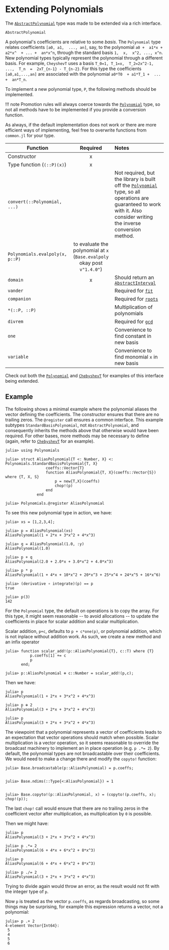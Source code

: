 # Extending Polynomials

The [`AbstractPolynomial`](@ref) type was made to be extended via a rich interface.

```@docs
AbstractPolynomial
```

A polynomial's  coefficients  are  relative to some *basis*. The `Polynomial` type relates coefficients  `[a0, a1,  ..., an]`, say,  to the  polynomial  `a0 +  a1*x + a2*x^  + ... +  an*x^n`,  through the standard  basis  `1,  x,  x^2, ..., x^n`.  New polynomial  types typically represent the polynomial through a different  basis. For example,  `CheyshevT` uses a basis  `T_0=1, T_1=x,  T_2=2x^2-1,  ...,  T_n  =  2xT_{n-1} - T_{n-2}`.  For this type  the  coefficients  `[a0,a1,...,an]` are associated with  the polynomial  `a0*T0  + a1*T_1 +  ...  +  an*T_n`.

To implement a new polynomial type, `P`, the following methods should
be implemented.

!!! note
    Promotion rules will always coerce towards the [`Polynomial`](@ref) type, so not all methods have to be implemented if you provide a conversion function.

As always, if the default implementation does not work or there are more efficient ways of implementing, feel free to overwrite functions from `common.jl` for your type.

| Function | Required | Notes |
|----------|:--------:|:------------|
| Constructor | x | |
| Type function (`(::P)(x)`) | x | |
| `convert(::Polynomial, ...)` | | Not required, but the library is built off the [`Polynomial`](@ref) type, so all operations are guaranteed to work with it. Also consider writing the inverse conversion method. |
| `Polynomials.evalpoly(x, p::P)` |  to evaluate the polynomial at `x` (`Base.evalpoly` okay post `v"1.4.0"`) |
| `domain` | x | Should return an  [`AbstractInterval`](https://invenia.github.io/Intervals.jl/stable/#Intervals-1) |
| `vander` | | Required for [`fit`](@ref) |
| `companion` | | Required for [`roots`](@ref) |
| `*(::P, ::P)` | | Multiplication of polynomials |
| `divrem` | | Required for [`gcd`](@ref)|
| `one`| | Convenience to find constant in new basis |
| `variable`| | Convenience to find monomial `x` in new  basis|

Check out both the [`Polynomial`](@ref) and [`ChebyshevT`](@ref) for examples of this interface being extended. 

## Example

The following shows a minimal example where the polynomial aliases the vector defining the coefficients. 
The constructor ensures that there are no trailing zeros. The `@register` call ensures a common interface. This example subtypes `StandardBasisPolynomial`, not `AbstractPolynomial`, and consequently inherits the methods above that otherwise would have been required. For other bases, more methods may be necessary to define (again, refer to [`ChebyshevT`](@ref) for an example).

```jldoctest AliasPolynomial
julia> using Polynomials

julia> struct AliasPolynomial{T <: Number, X} <: Polynomials.StandardBasisPolynomial{T, X}
                  coeffs::Vector{T}
                  function AliasPolynomial{T, X}(coeffs::Vector{S}) where {T, X, S}
                      p = new{T,X}(coeffs)
                      chop!(p)
                  end
              end

julia> Polynomials.@register AliasPolynomial
```

To see this new polynomial type in action, we have:

```jldoctest AliasPolynomial
julia> xs = [1,2,3,4];

julia> p = AliasPolynomial(xs)
AliasPolynomial(1 + 2*x + 3*x^2 + 4*x^3)

julia> q = AliasPolynomial(1.0, :y)
AliasPolynomial(1.0)

julia> p + q
AliasPolynomial(2.0 + 2.0*x + 3.0*x^2 + 4.0*x^3)

julia> p * p
AliasPolynomial(1 + 4*x + 10*x^2 + 20*x^3 + 25*x^4 + 24*x^5 + 16*x^6)

julia> (derivative ∘ integrate)(p) == p
true

julia> p(3)
142
```

For the `Polynomial` type, the default on operations is to copy the array. For this type, it might seem reasonable -- to avoid allocations -- to update the coefficients in place for scalar addition and scalar multiplication. 

Scalar addition, `p+c`, defaults to `p + c*one(p)`, or polynomial addition, which is not inplace without addition work. As such, we create a new method and an infix operator

```jldoctest AliasPolynomial
julia> function scalar_add!(p::AliasPolynomial{T}, c::T) where {T}
           p.coeffs[1] += c
           p
       end;

julia> p::AliasPolynomial ⊕ c::Number = scalar_add!(p,c);

```

Then we have:

```jldoctest AliasPolynomial
julia> p
AliasPolynomial(1 + 2*x + 3*x^2 + 4*x^3)

julia> p ⊕ 2
AliasPolynomial(3 + 2*x + 3*x^2 + 4*x^3)

julia> p
AliasPolynomial(3 + 2*x + 3*x^2 + 4*x^3)
```

The viewpoint that a polynomial represents a vector of coefficients  leads to an expectation that vector operations should match when possible. Scalar multiplication is a vector operation, so it seems reasonable to override the broadcast machinery to implement an in place operation (e.g. `p .*= 2`). By default, the polynomial types are not broadcastable over their coefficients. We would need to make a change there and modify the `copyto!` function:


```jldoctest AliasPolynomial
julia> Base.broadcastable(p::AliasPolynomial) = p.coeffs;


julia> Base.ndims(::Type{<:AliasPolynomial}) = 1


julia> Base.copyto!(p::AliasPolynomial, x) = (copyto!(p.coeffs, x); chop!(p));

```

The last `chop!` call would ensure that there are no trailing zeros in the coefficient vector after multiplication, as multiplication by `0` is possible.

Then we might have:

```jldoctest AliasPolynomial
julia> p
AliasPolynomial(3 + 2*x + 3*x^2 + 4*x^3)

julia> p .*= 2
AliasPolynomial(6 + 4*x + 6*x^2 + 8*x^3)

julia> p
AliasPolynomial(6 + 4*x + 6*x^2 + 8*x^3)

julia> p ./= 2
AliasPolynomial(3 + 2*x + 3*x^2 + 4*x^3)
```

Trying to divide again would throw an error, as the result would not fit with the integer type of `p`. 

Now `p` is treated as the vector `p.coeffs`, as regards broadcasting, so some things may be surprising, for example this expression returns a vector, not a polynomial:

```jldoctest AliasPolynomial
julia> p .+ 2
4-element Vector{Int64}:
 5
 4
 5
 6
```

